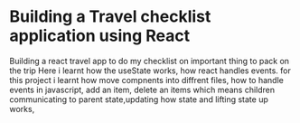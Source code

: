 # Building a Travel checklist application using React

Building a react travel app to do my checklist on important thing to pack on the trip
Here i learnt how the useState works, how react handles events.
for this project i learnt how move compnents into diffrent files, how to handle events in javascript, add an item, delete an items which means children communicating to parent state,updating how state and lifting state up works,
